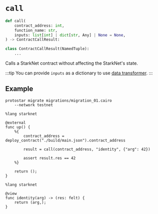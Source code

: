 # `call`

```python
def call(
    contract_address: int,
    function_name: str,
    inputs: list[int] | dict[str, Any] | None = None,
) -> ContractCallResult:

class ContractCallResult(NamedTuple):
    ...
```
Calls a StarkNet contract without affecting the StarkNet's state.

:::tip
You can provide `inputs` as a dictionary to use [data transformer](./README.md#data-transformer).
:::


## Example

```shell
protostar migrate migrations/migration_01.cairo
    --network testnet
```

```cairo title="migrations/migration_01.cairo"
%lang starknet

@external
func up() {
    %{
        contract_address = deploy_contract("./build/main.json").contract_address

        result = call(contract_address, "identity", {"arg": 42})

        assert result.res == 42
    %}

    return ();
}
```

```cairo title="src/main.cairo"
%lang starknet

@view
func identity(arg) -> (res: felt) {
    return (arg,);
}
```
